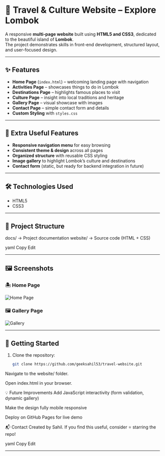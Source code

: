 # 🌴 Travel & Culture Website – Explore Lombok

A responsive **multi-page website** built using **HTML5 and CSS3**, dedicated to the beautiful island of **Lombok**.  
The project demonstrates skills in front-end development, structured layout, and user-focused design.

---

## ✨ Features
- **Home Page** (`index.html`) – welcoming landing page with navigation  
- **Activities Page** – showcases things to do in Lombok  
- **Destinations Page** – highlights famous places to visit  
- **Culture Page** – insight into local traditions and heritage  
- **Gallery Page** – visual showcase with images  
- **Contact Page** – simple contact form and details  
- **Custom Styling** with `styles.css`  

---

## 🌟 Extra Useful Features
- **Responsive navigation menu** for easy browsing  
- **Consistent theme & design** across all pages  
- **Organized structure** with reusable CSS styling  
- **Image gallery** to highlight Lombok’s culture and destinations  
- **Contact form** (static, but ready for backend integration in future)  

---

## 🛠️ Technologies Used
- HTML5  
- CSS3  

---

## 📂 Project Structure
docs/ → Project documentation
website/ → Source code (HTML + CSS)

yaml
Copy
Edit

---

## 🖼️ Screenshots

### 🏝️ Home Page
![Home Page](website/screenshots/home.png)

### 🖼️ Gallery Page
![Gallery](website/screenshots/gallery.png)

---

## 🚀 Getting Started

1. Clone the repository:
   ```bash
   git clone https://github.com/geeksahil53/travel-website.git
Navigate to the website/ folder.

Open index.html in your browser.

💡 Future Improvements
Add JavaScript interactivity (form validation, dynamic gallery)

Make the design fully mobile responsive

Deploy on GitHub Pages for live demo

📬 Contact
Created by Sahil.
If you find this useful, consider ⭐ starring the repo!

yaml
Copy
Edit

---
